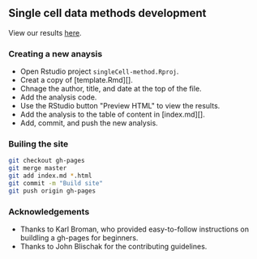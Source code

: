 ## Single cell data methods development


View our results [here](https://jhsiao999.github.io/singleCell-method).

### Creating a new anaysis

* Open Rstudio project `singleCell-method.Rproj`.
* Creat a copy of [template.Rmd][].
* Chnage the author, title, and date at the top of the file.
* Add the analysis code.
* Use the RStudio button "Preview HTML" to view the results.
* Add the analysis to the table of content in [index.md][].
* Add, commit, and push the new analysis.


### Builing the site

```bash
git checkout gh-pages
git merge master
git add index.md *.html
git commit -m "Build site"
git push origin gh-pages
```


### Acknowledgements

* Thanks to Karl Broman, who provided easy-to-follow instructions on buildling a gh-pages for beginners.
* Thanks to John Blischak for the contributing guidelines. 

